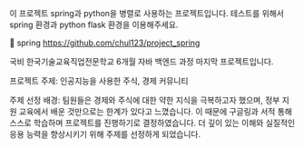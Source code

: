 이 프로젝트 spring과 python을 병렬로 사용하는 프로젝트입니다. 테스트를 위해서
spring 환경과 python flask 환경을 이용해주세요.

🔗 spring https://github.com/chul123/project_spring

국비 한국기술교육직업전문학교 6개월 자바 백엔드 과정 마지막 프로젝트입니다.

프로젝트 주제: 인공지능을 사용한 주식, 경제 커뮤니티​

주제 선정 배경: 팀원들은 경제와 주식에 대한 약한 지식을 극복하고자 했으며, 정부 지원 교육에서 배운 것만으로는 한계가 있다고 느꼈습니다. 이 때문에 구글링과 서적 통해 스스로 학습하며 프로젝트를 진행하기로 결정하였습니다. 더 깊이 있는 이해와 실질적인 응용 능력을 향상시키기 위해 주제를 선정하게  되었습니다.​

